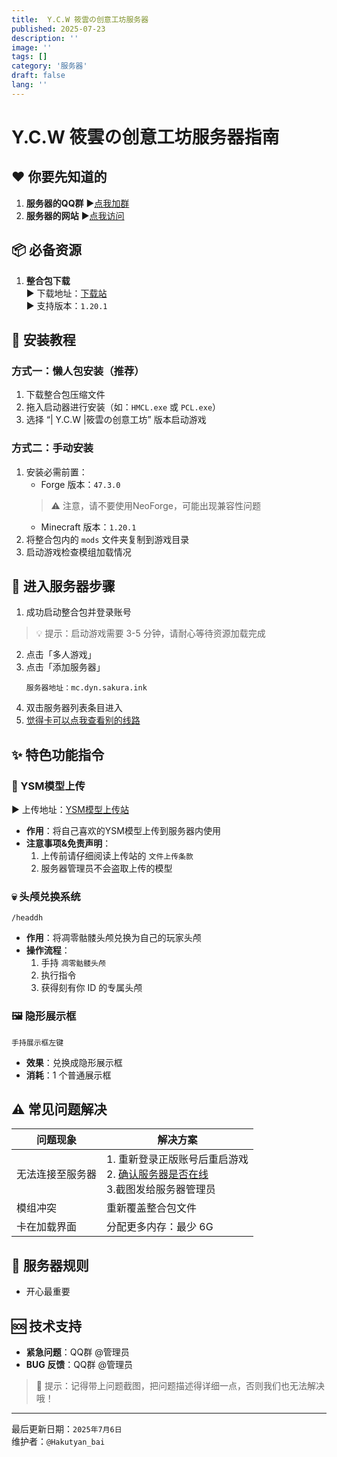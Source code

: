 ```yaml
---
title:  Y.C.W 筱雲の创意工坊服务器
published: 2025-07-23
description: ''
image: ''
tags: []
category: '服务器'
draft: false 
lang: ''
---
```


# Y.C.W 筱雲の创意工坊服务器指南

## ❤️ 你要先知道的
1. **服务器的QQ群**
  ▶[点我加群](https://qm.qq.com/cgi-bin/qm/qr?authKey=WSl0wAzbz2EjQYZJYlx29Me9kPI6NWRijRcmxnEeHqcxwS1Agw3msZx0FjLoqm6b&k=rBo24VVT5QAA2OoYTY3XknVi7LNboVdN&noverify=0)
2. **服务器的网站**
  ▶[点我访问](https://help.sakura.ink)
## 📦 必备资源
1. **整合包下载**  
   ▶ 下载地址：[下载站](http://upload.sakura.ink/file/index.html)  
   ▶ 支持版本：`1.20.1`

## 🔧 安装教程

### 方式一：懒人包安装（推荐）
1. 下载整合包压缩文件  
2. 拖入启动器进行安装（如：`HMCL.exe` 或 `PCL.exe`）  
3. 选择 “| Y.C.W |筱雲の创意工坊” 版本启动游戏  

### 方式二：手动安装
1. 安装必需前置：  
   - Forge 版本：`47.3.0`  
   > ⚠️ 注意，请不要使用NeoForge，可能出现兼容性问题
   - Minecraft 版本：`1.20.1`  
2. 将整合包内的 `mods` 文件夹复制到游戏目录  
3. 启动游戏检查模组加载情况  

## 🚪 进入服务器步骤
1. 成功启动整合包并登录账号  
> 💡 提示：启动游戏需要 3-5 分钟，请耐心等待资源加载完成
2. 点击「多人游戏」  
3. 点击「添加服务器」  
   ```
   服务器地址：mc.dyn.sakura.ink
   ```
4. 双击服务器列表条目进入  
5. [觉得卡可以点我查看别的线路](https://help.sakura.ink/serveriptest0.2.0)



## ✨ 特色功能指令

### 👻 YSM模型上传
▶ 上传地址：[YSM模型上传站](http://upload.sakura.ink)
- **作用**：将自己喜欢的YSM模型上传到服务器内使用
- **注意事项&免责声明**：  
  1. 上传前请仔细阅读上传站的 `文件上传条款`  
  2. 服务器管理员不会盗取上传的模型   

### 💀 头颅兑换系统
   ```
/headdh
   ```
- **作用**：将凋零骷髅头颅兑换为自己的玩家头颅  
- **操作流程**：  
  1. 手持 `凋零骷髅头颅`  
  2. 执行指令  
  3. 获得刻有你 ID 的专属头颅  

### 🖼️ 隐形展示框
   ```
手持展示框左键
   ```
- **效果**：兑换成隐形展示框  
- **消耗**：1 个普通展示框  

## ⚠️ 常见问题解决

| 问题现象           | 解决方案                                                                 |
|--------------------|--------------------------------------------------------------------------|
| 无法连接至服务器   | 1. 重新登录正版账号后重启游戏<br>2. [确认服务器是否在线](https://help.sakura.ink/serveriptest0.2.0)<br>3.截图发给服务器管理员|
| 模组冲突           | 重新覆盖整合包文件                                                      |
| 卡在加载界面       | 分配更多内存：最少 6G                                                   |

## 📜 服务器规则
- 开心最重要

## 🆘 技术支持
- **紧急问题**：QQ群 @管理员  
- **BUG 反馈**：QQ群 @管理员  

> 🌟 提示：记得带上问题截图，把问题描述得详细一点，否则我们也无法解决哦！

---

最后更新日期：`2025年7月6日`  
维护者：`@Hakutyan_bai`